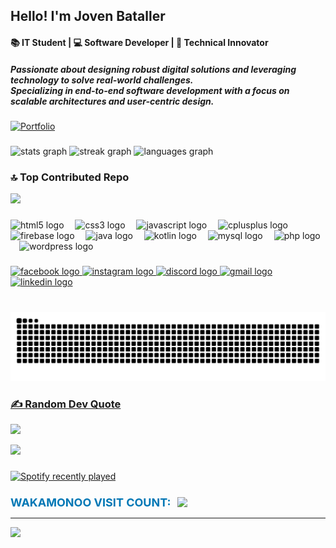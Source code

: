 <h2 align="left">
    Hello! I'm Joven Bataller
</h2>
<h4 align="left">
    📚 IT Student | 💻 Software Developer | 🚀 Technical Innovator
</h4>
<h5 align="left">
    Passionate about designing robust digital solutions and leveraging technology to solve real-world challenges.  
    <br>Specializing in end-to-end software development with a focus on scalable architectures and user-centric design.
</h5>

[![Portfolio](https://img.shields.io/badge/👉%20Check%20out%20my%20portfolio!-0077B5?style=for-the-badge&logo=internet-explorer&logoColor=white)](https://wakamonoo.vercel.app/)

###

<div align="left">
  <img src="https://github-readme-stats.vercel.app/api?username=wakamonoo&hide_title=false&hide_rank=false&show_icons=true&include_all_commits=true&count_private=true&disable_animations=false&theme=radical&locale=en&hide_border=false" height="150" alt="stats graph" />
  <img src="https://github-readme-streak-stats.herokuapp.com/?user=wakamonoo&theme=radical&hide_border=false" height="150" alt="streak graph" />
  <img src="https://github-readme-stats.vercel.app/api/top-langs?username=wakamonoo&locale=en&hide_title=true&layout=compact&card_width=320&langs_count=6&theme=radical&hide_border=false" height="150" alt="languages graph" />
</div>

### 🔝 Top Contributed Repo
![](https://github-contributor-stats.vercel.app/api?username=wakamonoo&limit=5&theme=radical&combine_all_yearly_contributions=true)
###

<div align="left">
  <img src="https://cdn.jsdelivr.net/gh/devicons/devicon/icons/html5/html5-original.svg" height="50" alt="html5 logo"  />
  <img width="10" />
  <img src="https://cdn.jsdelivr.net/gh/devicons/devicon/icons/css3/css3-original.svg" height="50" alt="css3 logo"  />
  <img width="10" />
  <img src="https://cdn.jsdelivr.net/gh/devicons/devicon/icons/javascript/javascript-original.svg" height="50" alt="javascript logo"  />
  <img width="10" />
  <img src="https://cdn.jsdelivr.net/gh/devicons/devicon/icons/cplusplus/cplusplus-original.svg" height="50" alt="cplusplus logo"  />
  <img width="10" />
  <img src="https://cdn.jsdelivr.net/gh/devicons/devicon/icons/firebase/firebase-plain.svg" height="50" alt="firebase logo"  />
  <img width="10" />
  <img src="https://cdn.jsdelivr.net/gh/devicons/devicon/icons/java/java-original.svg" height="50" alt="java logo"  />
  <img width="10" />
  <img src="https://cdn.jsdelivr.net/gh/devicons/devicon/icons/kotlin/kotlin-original.svg" height="50" alt="kotlin logo"  />
  <img width="10" />
  <img src="https://cdn.jsdelivr.net/gh/devicons/devicon/icons/mysql/mysql-original.svg" height="50" alt="mysql logo"  />
  <img width="10" />
  <img src="https://cdn.jsdelivr.net/gh/devicons/devicon/icons/php/php-original.svg" height="50" alt="php logo"  />
  <img width="10" />
  <img src="https://cdn.jsdelivr.net/gh/devicons/devicon/icons/wordpress/wordpress-original.svg" height="50" alt="wordpress logo"  />
</div>

###

<div align="left">
  <a href="https://www.facebook.com/joven.serdanbataller" target="_blank">
    <img src="https://img.shields.io/static/v1?message=Facebook&logo=facebook&label=&color=1877F2&logoColor=white&labelColor=&style=for-the-badge" height="35" alt="facebook logo" />
  </a>
  <a href="https://www.instagram.com/wakamonoooo/" target="_blank">
    <img src="https://img.shields.io/static/v1?message=Instagram&logo=instagram&label=&color=E4405F&logoColor=white&labelColor=&style=for-the-badge" height="35" alt="instagram logo" />
  </a>
  <a href="https://discord.com" target="_blank">
    <img src="https://img.shields.io/static/v1?message=Discord&logo=discord&label=&color=7289DA&logoColor=white&labelColor=&style=for-the-badge" height="35" alt="discord logo" />
  </a>
  <a href="mailto:joven.serdanbataller21@gmail.com">
    <img src="https://img.shields.io/static/v1?message=Gmail&logo=gmail&label=&color=D14836&logoColor=white&labelColor=&style=for-the-badge" height="35" alt="gmail logo" />
  </a>
  <a href="https://www.linkedin.com/in/joven-bataller-085761350/" target="_blank">
    <img src="https://img.shields.io/static/v1?message=LinkedIn&logo=linkedin&label=&color=0077B5&logoColor=white&labelColor=&style=for-the-badge" height="35" alt="linkedin logo" />
</div>

###

<br clear="both">

<img src="https://raw.githubusercontent.com/wakamonoo/wakamonoo/output/snake.svg" alt="Snake animation" />

### ✍️ Random Dev Quote
![](https://quotes-github-readme.vercel.app/api?type=horizontal&theme=tokyonight)

<div align="left">
  <img height="200" src="https://media3.giphy.com/media/v1.Y2lkPTc5MGI3NjExbjRrZDg1N2Vubzk5NDc0ZWJ0OXFvMWdoYmM1amV1aWxydHJ0ZHNpOCZlcD12MV9pbnRlcm5hbF9naWZfYnlfaWQmY3Q9Zw/gSHHJd1ndQlvq/giphy.gif"  />
</div>

###

<div align="left">
  <a href="https://open.spotify.com/user/31p7vqlhw3nqeorj2osqg2lohbea">
    <img src="https://spotify-recently-played-readme.vercel.app/api?user=31p7vqlhw3nqeorj2osqg2lohbea&count=5" alt="Spotify recently played"  />
  </a>
</div>

###

<div align="left" style="display: flex; align-items: center; gap: 10px; margin-top: 20px;">
  <h2 style="font-size: 18px; color: #0077B5; font-weight: bold; margin: 0;">WAKAMONOO VISIT COUNT:</h2>
  <img src="https://profile-counter.glitch.me/wakamonoo/count.svg?" />
</div>

























---
[![](https://visitcount.itsvg.in/api?id=wakamonoo&icon=2&color=3)](https://visitcount.itsvg.in)

<!-- Proudly created with GPRM ( https://gprm.itsvg.in ) -->
